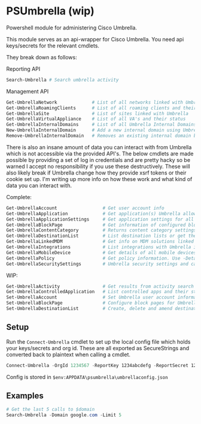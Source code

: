 # PSUmbrella (wip)

Powershell module for administering Cisco Umbrella.

This module serves as an api-wrapper for Cisco Umbrella. You need api keys/secrets for the relevant cmdlets.

They break down as follows:

Reporting API
```powershell
Search-Umbrella # Search umbrella activity
```

Management API
```powershell
Get-UmbrellaNetwork             # List of all networks linked with Umbrella
Get-UmbrellaRoamingClients      # List of all roaming clients and their status
Get-UmbrellaSite                # List of sites linked with Umbrella
Get-UmbrellaVirtualAppliance    # List of all VA's and their status
Get-UmbrellaInternalDomains     # List of all Umbrella Internal Domains
New-UmbrellaInternalDomain      # Add a new internal domain using Umbrella API
Remove-UmbrellaInternalDomain   # Removes an existing internal domain by domain name or ID
```

There is also an insane amount of data you can interact with from Umbrella which is not accessible via the provided API's. The below cmdlets are made possible by providing a set of log in credentials and are pretty hacky so be warned I accept no responsibility if you use these destructively. These will also likely break if Umbrella change how they provide xsrf tokens or their cookie set up.
I'm writing up more info on how these work and what kind of data you can interact with.

Complete:
```powershell
Get-UmbrellaAccount                 # Get user account info
Get-UmbrellaApplication             # Get application(s) Umbrella allows you to block/allow
Get-UmbrellaApplicationSettings     # Get application settings for all or specified app setting policy
Get-UmbrellaBlockPage               # Get information of configured block pages
Get-UmbrellaContentCategory         # Returns content category settings. Enabled categories are returned in results for specific content category profile
Get-UmbrellaDestinationList         # List destination lists or get the destinations of specified destination list
Get-UmbrellaLinkedMDM               # Get info on MDM solutions linked with Umbrella (note this can include a lot of senstitive info)
Get-UmbrellaIntegrations            # List integrations with Umbrella including custom ones
Get-UmbrellaMobileDevice            # Get details of all mobile devices controlled by Umbrella (lots of info!!)
Get-UmbrellaPolicy                  # Get policy information. Use -Detailed for loads more info
Get-UmbrellaSecuritySettings        # Umbrella security settings and category selections
```

WIP:
```powershell
Get-UmbrellaActivity                # Get results from activity search
Get-UmbrellaControlledApplication   # List controlled apps and their status
Set-UmbrellaAccount                 # Set Umbrella user account information
Set-UmbrellaBlockPage               # Configure block pages for Umbrella
Set-UmbrellaDestinationList         # Create, delete and amend destination lists
```

## Setup
Run the `Connect-Umbrella` cmdlet to set up the local config file which holds your keys/secrets and org id. These are all exported as SecureStrings and converted back to plaintext when calling a cmdlet.
```powershell
Connect-Umbrella -OrgId 1234567 -ReportKey 1234abcdefg -ReportSecret 1234abcdefg -NetworkKey 1234abcdefg -NetworkSecret 1234abcdefg -ManagementKey 1234abcdefg -ManagementSecret 1234abcdefg -Credentials $credsObject
```
Config is stored in `$env:APPDATA\psumbrella\umbrellaconfig.json`

## Examples
```powershell
# Get the last 5 calls to $domain
Search-Umbrella -Domain google.com -Limit 5
```
